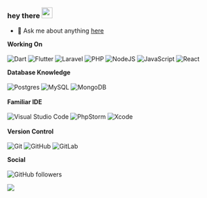 ### hey there <img src="https://media.giphy.com/media/hvRJCLFzcasrR4ia7z/giphy.gif" width="25px" >

- 💬  Ask me about anything [here](https://www.linkedin.com/in/deniz-ey%C3%BCp-inan-5965241a7/)


**Working On** <br/><br/>
<img alt="Dart" src="https://img.shields.io/badge/dart-%230175C2.svg?style=for-the-badge&logo=dart&logoColor=white"/>
<img alt="Flutter" src="https://img.shields.io/badge/Flutter-%2302569B.svg?style=for-the-badge&logo=Flutter&logoColor=white" />
<img alt="Laravel" src="https://img.shields.io/badge/laravel-%23FF2D20.svg?style=for-the-badge&logo=laravel&logoColor=white"/>
<img alt="PHP" src="https://img.shields.io/badge/php-%23777BB4.svg?style=for-the-badge&logo=php&logoColor=white"/>
<img alt="NodeJS" src="https://img.shields.io/badge/node.js-%2343853D.svg?style=for-the-badge&logo=node-dot-js&logoColor=white"/>
<img alt="JavaScript" src="https://img.shields.io/badge/javascript-%23323330.svg?style=for-the-badge&logo=javascript&logoColor=%23F7DF1E"/>
<img alt="React" src="https://img.shields.io/badge/react-%23FA7343.svg?style=for-the-badge&logo=react&logoColor=white"/>


  **Database Knowledge** <br/><br/> 
<img alt="Postgres" src ="https://img.shields.io/badge/postgres-%23316192.svg?style=for-the-badge&logo=postgresql&logoColor=white"/> <img alt="MySQL" src="https://img.shields.io/badge/mysql-%2300f.svg?style=for-the-badge&logo=mysql&logoColor=white"/>
<img alt="MongoDB" src ="https://img.shields.io/badge/MongoDB-%234ea94b.svg?style=for-the-badge&logo=mongodb&logoColor=white"/>
<br/><br/>  **Familiar IDE** <br/><br/> 
<img alt="Visual Studio Code" src="https://img.shields.io/badge/VisualStudioCode-0078d7.svg?style=for-the-badge&logo=visual-studio-code&logoColor=white"/>
<img alt="PhpStorm" src="https://img.shields.io/badge/phpstorm-143?style=for-the-badge&logo=phpstorm&logoColor=black&color=black&labelColor=darkorchid"/> <img alt="Xcode" src="https://img.shields.io/badge/Xcode-007ACC?style=for-the-badge&logo=Xcode&logoColor=white"/>
<br/><br/>
**Version Control** <br/><br/><img alt="Git" src="https://img.shields.io/badge/git-%23F05033.svg?style=for-the-badge&logo=git&logoColor=white"/>
<img alt="GitHub" src="https://img.shields.io/badge/github-%23121011.svg?style=for-the-badge&logo=github&logoColor=white"/>
<img alt="GitLab" src="https://img.shields.io/badge/gitlab-%23181717.svg?style=for-the-badge&logo=gitlab&logoColor=white"/>

**Social** <br/><br/> 
<img alt="GitHub followers" src="https://img.shields.io/github/followers/denizsinan?style=social"> 



<img src="https://github-readme-stats.vercel.app/api?username=denizsinan&show_icons=true&theme=dark" />
